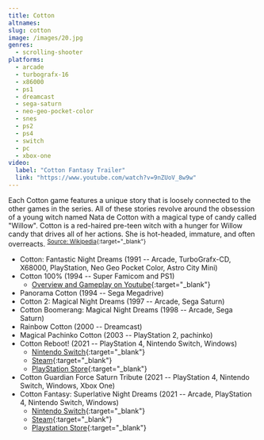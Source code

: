 ```yaml
---
title: Cotton
altnames:
slug: cotton
image: /images/20.jpg
genres:
  - scrolling-shooter
platforms:
  - arcade
  - turbografx-16
  - x86000
  - ps1
  - dreamcast
  - sega-saturn
  - neo-geo-pocket-color
  - snes
  - ps2
  - ps4
  - switch
  - pc
  - xbox-one
video:
  label: "Cotton Fantasy Trailer"
  link: "https://www.youtube.com/watch?v=9nZUoV_8w9w"
---
```


Each Cotton game features a unique story that is loosely connected to the other games in the series. All of these stories revolve around the obsession of a young witch named Nata de Cotton with a magical type of candy called "Willow". Cotton is a red-haired pre-teen witch with a hunger for Willow candy that drives all of her actions. She is hot-headed, immature, and often overreacts. <sup>[Source: Wikipedia](https://en.wikipedia.org/wiki/Cotton_(series)){:target="_blank"}</sup>

* Cotton: Fantastic Night Dreams (1991 -- Arcade, TurboGrafx-CD, X68000, PlayStation, Neo Geo Pocket Color, Astro City Mini)
* Cotton 100% (1994 -- Super Famicom and PS1)
  * [Overview and Gameplay on Youtube](https://www.youtube.com/watch?v=bwwcXw3WSks){:target="_blank"}
* Panorama Cotton (1994 -- Sega Megadrive)
* Cotton 2: Magical Night Dreams (1997 -- Arcade, Sega Saturn)
* Cotton Boomerang: Magical Night Dreams (1998 -- Arcade, Sega Saturn)
* Rainbow Cotton (2000 -- Dreamcast)
* Magical Pachinko Cotton (2003 -- PlayStation 2, pachinko)
* Cotton Reboot! (2021 -- PlayStation 4, Nintendo Switch, Windows)
  * [Nintendo Switch](https://www.nintendo.com/store/products/cotton-reboot-switch/){:target="_blank"}
  * [Steam](https://store.steampowered.com/app/1656820/COTTON_REBOOT/){:target="_blank"}
  * [PlayStation Store](https://store.playstation.com/en-us/product/UP8012-CUSA26437_00-5547337729150443){:target="_blank"}
* Cotton Guardian Force Saturn Tribute (2021 -- PlayStation 4, Nintendo Switch, Windows, Xbox One)
* Cotton Fantasy: Superlative Night Dreams (2021 -- Arcade, PlayStation 4, Nintendo Switch, Windows)
  * [Nintendo Switch](https://www.nintendo.com/store/products/cotton-fantasy-switch/){:target="_blank"}
  * [Steam](https://store.steampowered.com/app/1364760/COTTOn_RocknRoll_SUPERLATIVE_NIGHT_DREAMS/){:target="_blank"}
  * [Playstation Store](https://store.playstation.com/en-us/concept/10003182){:target="_blank"}